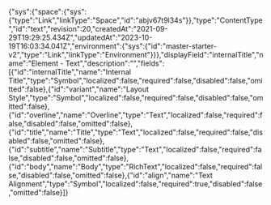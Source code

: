 {"sys":{"space":{"sys":{"type":"Link","linkType":"Space","id":"abjv67t9l34s"}},"type":"ContentType","id":"text","revision":20,"createdAt":"2021-09-29T19:29:25.434Z","updatedAt":"2023-10-19T16:03:34.041Z","environment":{"sys":{"id":"master-starter-v2","type":"Link","linkType":"Environment"}}},"displayField":"internalTitle","name":"Element - Text","description":"","fields":[{"id":"internalTitle","name":"Internal Title","type":"Symbol","localized":false,"required":false,"disabled":false,"omitted":false},{"id":"variant","name":"Layout Style","type":"Symbol","localized":false,"required":false,"disabled":false,"omitted":false},{"id":"overline","name":"Overline","type":"Text","localized":false,"required":false,"disabled":false,"omitted":false},{"id":"title","name":"Title","type":"Text","localized":false,"required":false,"disabled":false,"omitted":false},{"id":"subtitle","name":"Subtitle","type":"Text","localized":false,"required":false,"disabled":false,"omitted":false},{"id":"body","name":"Body","type":"RichText","localized":false,"required":false,"disabled":false,"omitted":false},{"id":"align","name":"Text Alignment","type":"Symbol","localized":false,"required":true,"disabled":false,"omitted":false}]}